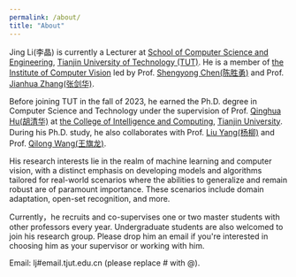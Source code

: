 ```yaml
---
permalink: /about/
title: "About"
---
```


Jing Li(李晶) is currently a Lecturer at [School of Computer Science and Engineering](https://cs.tjut.edu.cn/), [Tianjin University of Technology (TUT)](https://baike.baidu.com/item/%E5%A4%A9%E6%B4%A5%E7%90%86%E5%B7%A5%E5%A4%A7%E5%AD%A6?fromModule=lemma_search-box). He is a member of [the Institute of Computer Vision](https://icv.tjut.edu.cn/index.htm) led by Prof. [Shengyong Chen(陈胜勇)](https://icv.tjut.edu.cn/info/1089/1061.htm) and Prof. [Jianhua Zhang(张剑华)](https://cs.tjut.edu.cn/info/1226/1540.htm).

Before joining TUT in the fall of 2023, he earned the Ph.D. degree in Computer Science and Technology under the supervision of Prof. [Qinghua Hu(胡清华)](http://cic.tju.edu.cn/faculty/huqinghua/index.html) at [the College of Intelligence and Computing](http://cic.tju.edu.cn/), [Tianjin University](https://baike.baidu.com/item/%E5%A4%A9%E6%B4%A5%E5%A4%A7%E5%AD%A6/134155). During his Ph.D. study, he also collaborates with Prof. [Liu Yang(杨柳)](http://cic.tju.edu.cn/faculty/yangliu/index.html) and Prof. [Qilong Wang(王旗龙)](https://scholar.google.com/citations?user=qdPVJN0AAAAJ&hl=zh-CN). 

His research interests lie in the realm of machine learning and computer vision, with a distinct emphasis on developing models and algorithms tailored for real-world scenarios where the abilities to generalize and remain robust are of paramount importance. These scenarios include domain adaptation, open-set recognition, and more.

Currently，he recruits and co-supervises one or two master students with other professors every year. Undergraduate students are also welcomed to join his research group.
Please drop him an email if you're interested in choosing him as your supervisor or working with him.

Email: lj#email.tjut.edu.cn (please replace # with @).
